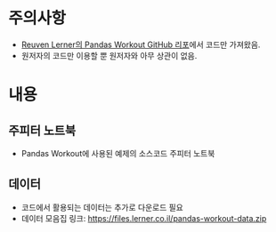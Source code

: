 # 주의사항

- [Reuven Lerner의 Pandas Workout GitHub 리포](https://github.com/reuven/pandas-workout)에서 코드만 가져왔음.
- 원저자의 코드만 이용할 뿐 원저자와 아무 상관이 없음.

# 내용

## 주피터 노트북

- Pandas Workout에 사용된 예제의 소스코드 주피터 노트북

## 데이터

- 코드에서 활용되는 데이터는 추가로 다운로드 필요
- 데이터 모음집 링크: https://files.lerner.co.il/pandas-workout-data.zip
